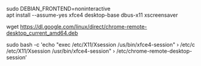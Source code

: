 sudo DEBIAN_FRONTEND=noninteractive \
apt install --assume-yes xfce4 desktop-base dbus-x11 xscreensaver

wget https://dl.google.com/linux/direct/chrome-remote-desktop_current_amd64.deb



sudo bash -c 'echo "exec /etc/X11/Xsession /us/bin/xfce4-session" › /etc/c /etc/X11/Xsession /usr/bin/xfce4-session" › /etc/chrome-remote-desktop-session’
